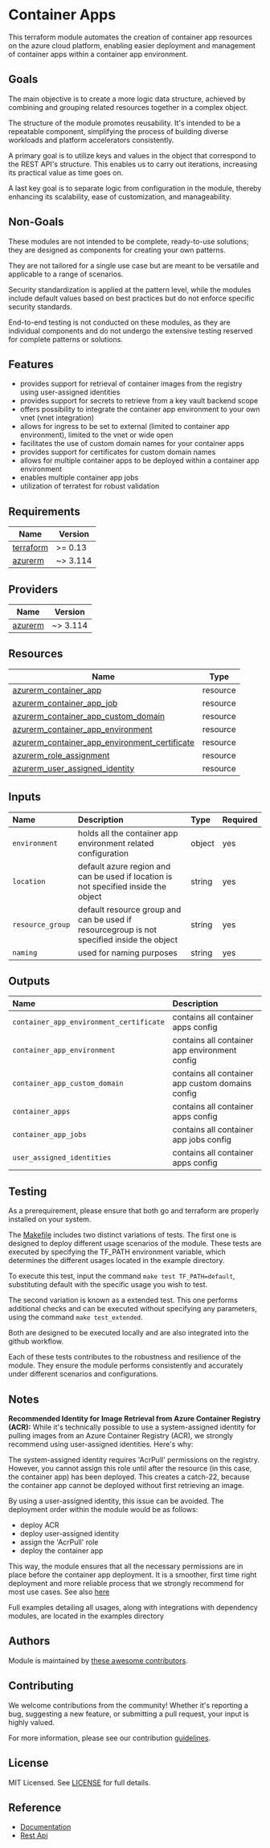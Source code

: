 # Container Apps

This terraform module automates the creation of container app resources on the azure cloud platform, enabling easier deployment and management of container apps within a container app environment.

## Goals

The main objective is to create a more logic data structure, achieved by combining and grouping related resources together in a complex object.

The structure of the module promotes reusability. It's intended to be a repeatable component, simplifying the process of building diverse workloads and platform accelerators consistently.

A primary goal is to utilize keys and values in the object that correspond to the REST API's structure. This enables us to carry out iterations, increasing its practical value as time goes on.

A last key goal is to separate logic from configuration in the module, thereby enhancing its scalability, ease of customization, and manageability.

## Non-Goals

These modules are not intended to be complete, ready-to-use solutions; they are designed as components for creating your own patterns.

They are not tailored for a single use case but are meant to be versatile and applicable to a range of scenarios.

Security standardization is applied at the pattern level, while the modules include default values based on best practices but do not enforce specific security standards.

End-to-end testing is not conducted on these modules, as they are individual components and do not undergo the extensive testing reserved for complete patterns or solutions.

## Features

- provides support for retrieval of container images from the registry using user-assigned identities
- provides support for secrets to retrieve from a key vault backend scope
- offers possibility to integrate the container app environment to your own vnet (vnet integration)
- allows for ingress to be set to external (limited to container app environment), limited to the vnet or wide open
- facilitates the use of custom domain names for your container apps
- provides support for certificates for custom domain names
- allows for multiple container apps to be deployed within a container app environment
- enables multiple container app jobs
- utilization of terratest for robust validation

## Requirements

| Name | Version |
|------|---------|
| <a name="requirement_terraform"></a> [terraform](#requirement\_terraform) | >= 0.13 |
| <a name="requirement_azurerm"></a> [azurerm](#requirement\_azurerm) | ~> 3.114 |

## Providers

| Name | Version |
|------|---------|
| <a name="provider_azurerm"></a> [azurerm](#provider\_azurerm) | ~> 3.114 |

## Resources

| Name | Type |
|------|------|
| [azurerm_container_app](https://registry.terraform.io/providers/hashicorp/azurerm/latest/docs/resources/container_app) | resource |
| [azurerm_container_app_job](https://registry.terraform.io/providers/hashicorp/azurerm/latest/docs/resources/container_app_job) | resource |
| [azurerm_container_app_custom_domain](https://registry.terraform.io/providers/hashicorp/azurerm/latest/docs/resources/container_app_custom_domain) | resource |
| [azurerm_container_app_environment](https://registry.terraform.io/providers/hashicorp/azurerm/latest/docs/resources/container_app_environment) | resource |
| [azurerm_container_app_environment_certificate](https://registry.terraform.io/providers/hashicorp/azurerm/latest/docs/resources/container_app_environment_certificate) | resource |
| [azurerm_role_assignment](https://registry.terraform.io/providers/hashicorp/azurerm/latest/docs/resources/role_assignment) | resource |
| [azurerm_user_assigned_identity](https://registry.terraform.io/providers/hashicorp/azurerm/latest/docs/resources/user_assigned_identity) | resource |

## Inputs

| Name | Description | Type | Required |
| :-- | :-- | :-- | :-- |
| `environment` | holds all the container app environment related configuration | object | yes |
| `location` | default azure region and can be used if location is not specified inside the object | string | yes |
| `resource_group` | default resource group and can be used if resourcegroup is not specified inside the object | string | yes |
| `naming` | used for naming purposes | string | yes |

## Outputs

| Name | Description |
| :-- | :-- |
| `container_app_environment_certificate` | contains all container apps config |
| `container_app_environment` | contains all container app environment config |
| `container_app_custom_domain` | contains all container app custom domains config |
| `container_apps` | contains all container apps config |
| `container_app_jobs` | contains all container app jobs config |
| `user_assigned_identities` | contains all container apps config |

## Testing

As a prerequirement, please ensure that both go and terraform are properly installed on your system.

The [Makefile](Makefile) includes two distinct variations of tests. The first one is designed to deploy different usage scenarios of the module. These tests are executed by specifying the TF_PATH environment variable, which determines the different usages located in the example directory.

To execute this test, input the command ```make test TF_PATH=default```, substituting default with the specific usage you wish to test.

The second variation is known as a extended test. This one performs additional checks and can be executed without specifying any parameters, using the command ```make test_extended```.

Both are designed to be executed locally and are also integrated into the github workflow.

Each of these tests contributes to the robustness and resilience of the module. They ensure the module performs consistently and accurately under different scenarios and configurations.

## Notes

**Recommended Identity for Image Retrieval from Azure Container Registry (ACR):**
While it's technically possible to use a system-assigned identity for pulling images from an Azure Container Registry (ACR), we strongly recommend using user-assigned identities. Here's why:

The system-assigned identity requires 'AcrPull' permissions on the registry. However, you cannot assign this role until after the resource (in this case, the container app) has been deployed. This creates a catch-22, because the container app cannot be deployed without first retrieving an image.

By using a user-assigned identity, this issue can be avoided. The deployment order within the module would be as follows:

- deploy ACR
- deploy user-assigned identity
- assign the 'AcrPull' role
- deploy the container app

This way, the module ensures that all the necessary permissions are in place before the container app deployment. It is a smoother, first time right deployment and more reliable process that we strongly recommend for most use cases.
See also [here](https://learn.microsoft.com/en-us/azure/container-apps/managed-identity?tabs=portal%2Cdotnet#common-use-cases)

Full examples detailing all usages, along with integrations with dependency modules, are located in the examples directory

## Authors

Module is maintained by [these awesome contributors](https://github.com/cloudnationhq/terraform-azure-ca/graphs/contributors).

## Contributing

We welcome contributions from the community! Whether it's reporting a bug, suggesting a new feature, or submitting a pull request, your input is highly valued.

For more information, please see our contribution [guidelines](./CONTRIBUTING.md).

## License

MIT Licensed. See [LICENSE](./LICENSE) for full details.

## Reference

- [Documentation](https://learn.microsoft.com/en-us/azure/container-apps/)
- [Rest Api](https://learn.microsoft.com/en-us/rest/api/containerapps/)

